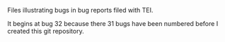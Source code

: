 Files illustrating bugs in bug reports filed with TEI.

It begins at bug 32 because there 31 bugs have been numbered before I created this git repository.
